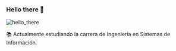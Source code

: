### Hello there 👋
![hello_there](https://scontent.feze10-1.fna.fbcdn.net/v/t1.6435-9/37284602_636977710014758_3861383204938186752_n.jpg?_nc_cat=104&ccb=1-3&_nc_sid=e3f864&_nc_ohc=yD6VTCzFpXsAX-Fl44f&_nc_ht=scontent.feze10-1.fna&oh=4c03b0e0a585b4aec16e1807c3b2994b&oe=60A65EA3)

📚 Actualmente estudiando la carrera de Ingeniería en Sistemas de Información.

